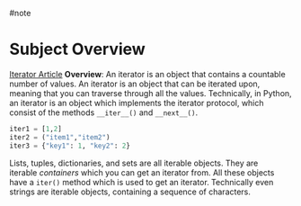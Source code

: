 #note
# Subject Overview
[Iterator Article](https://www.w3schools.com/python/python_iterators.asp)
**Overview**:
An iterator is an object that contains a countable number of values.
An iterator is an object that can be iterated upon, meaning that you can traverse through all the values.
Technically, in Python, an iterator is an object which implements the iterator protocol, which consist of the methods `__iter__()` and `__next__()`.
```python
iter1 = [1,2]
iter2 = ("item1","item2")
iter3 = {"key1": 1, "key2": 2}
```
Lists, tuples, dictionaries, and sets are all iterable objects. They are iterable _containers_ which you can get an iterator from.
All these objects have a `iter()` method which is used to get an iterator.
Technically even strings are iterable objects, containing a sequence of characters.